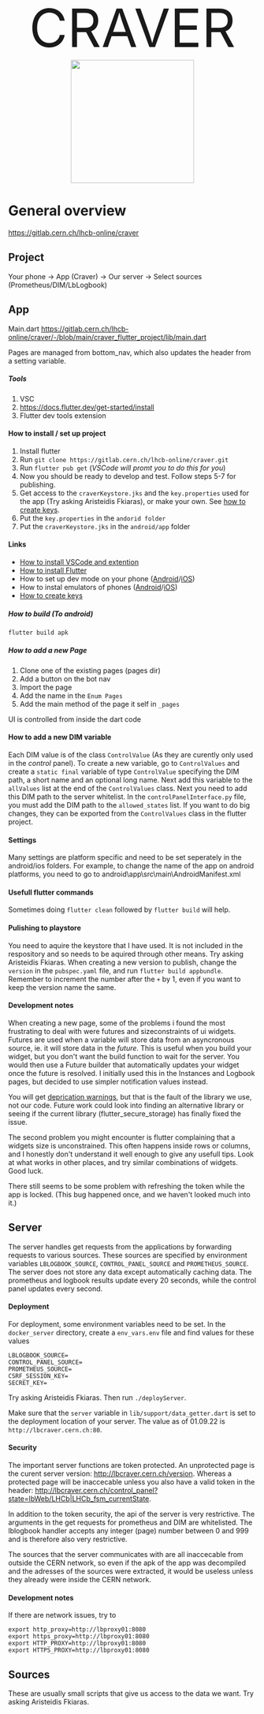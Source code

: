 
<div style="text-align:center; font-size:80pt;">CRAVER <img src="https://cernbox.cern.ch/index.php/s/iavcnlnKD41GpAf/download" style="width:250px; "/></div>


General overview
===

https://gitlab.cern.ch/lhcb-online/craver

## Project

Your phone -> App (Craver) -> Our server -> Select sources (Prometheus/DIM/LbLogbook)

## App

Main.dart
https://gitlab.cern.ch/lhcb-online/craver/-/blob/main/craver_flutter_project/lib/main.dart

Pages are managed from bottom_nav, which also updates the header from a setting variable.
##### Tools
1. VSC
2. https://docs.flutter.dev/get-started/install
3. Flutter dev tools extension

#### How to install / set up project
1. Install flutter
2. Run ```git clone https://gitlab.cern.ch/lhcb-online/craver.git```
3. Run ```flutter pub get``` (*VSCode will promt you to do this for you*)
4. Now you should be ready to develop and test. Follow steps 5-7 for publishing.
5. Get access to the ```craverKeystore.jks``` and the ```key.properties``` used for the app (Try asking Aristeidis Fkiaras), or make your own. See [how to create keys](#create_keys).
6. Put the ```key.properties``` in the ```andorid folder```
7. Put the ```craverKeystore.jks``` in the ```android/app``` folder


#### Links
*   [How to install VSCode and extention](https://docs.flutter.dev/development/tools/vs-code)
*   [How to install Flutter](https://docs.flutter.dev/get-started/install)
*   How to set up dev mode on your phone ([Android](https://developer.android.com/studio/debug/dev-options)/[iOS](https://developer.apple.com/documentation/xcode/enabling-developer-mode-on-a-device))
*   How to instal emulators of phones ([Android](https://docs.flutter.dev/get-started/install/windows#set-up-the-android-emulator)/[iOS](https://docs.flutter.dev/get-started/install/macos#set-up-the-ios-simulator))
*   <a id="create_keys">[How to create keys](https://docs.flutter.dev/deployment/android#signing-the-app)</a>

##### How to build (To android)
```bash
flutter build apk
```

##### How to add a new Page
1. Clone one of the existing pages (pages dir)
2. Add a button on the bot nav
3. Import the page
4. Add the name in the ```Enum Pages```
5. Add the main method of the page it self in ```_pages``` 


UI is controlled from inside the dart code

#### How to add a new DIM variable
Each DIM value is of the class ```ControlValue``` (As they are curently only used in the *control* panel). To create a new variable, go to ```ControlValues``` and create a ```static final``` variable of type ```ControlValue``` specifying the DIM path, a short name and an optional long name. Next add this variable to the ```allValues``` list at the end of the ```ControlValues``` class. Next you need to add this DIM path to the server whitelist. In the ```controlPanelInterface.py``` file, you must add the DIM path to the ```allowed_states``` list. If you want to do big changes, they can be exported from the ```ControlValues``` class in the flutter project.


#### Settings
Many settings are platform specific and need to be set seperately in the android/ios folders. For example, to change the name of the app on android platforms, you need to go to android\app\src\main\AndroidManifest.xml

#### Usefull flutter commands
Sometimes doing ```flutter clean``` followed by ```flutter build``` will help. 

#### Pulishing to playstore
You need to aquire the keystore that I have used. It is not included in the respository and so needs to be aquired through other means. Try asking Aristeidis Fkiaras. When creating a new version to publish, change the ```version``` in the ```pubspec.yaml``` file, and run ```flutter build appbundle```. Remember to increment the number after the ```+``` by 1, even if you want to keep the version name the same. 

#### Development notes
When creating a new page, some of the problems i found the most frustrating to deal with were futures and sizeconstraints of ui widgets. Futures are used when a variable will store data from an asyncronous source, ie. it will store data in the *future*. This is useful when you build your widget, but you don't want the build function to wait for the server. You would then use a Future builder that automatically updates your widget once the future is resolved. I initially used this in the Instances and Logbook pages, but decided to use simpler notification values instead. 

You will get [deprication warnings](https://github.com/mogol/flutter_secure_storage/issues/162), but that is the fault of the library we use, not our code. Future work could look into finding an alternative library or seeing if the current library (flutter_secure_storage) has finally fixed the issue. 

The second problem you might encounter is flutter complaining that a widgets size is unconstrained. This often happens inside rows or columns, and I honestly don't understand it well enough to give any usefull tips. Look at what works in other places, and try similar combinations of widgets. Good luck. 

There still seems to be some problem with refreshing the token while the app is locked. (This bug happened once, and we haven't looked much into it.)

## Server
The server handles get requests from the applications by forwarding requests to various sources. These sources are specified by environment variables ```LBLOGBOOK_SOURCE```, ```CONTROL_PANEL_SOURCE``` and ```PROMETHEUS_SOURCE```. The server does not store any data except automatically caching data. The prometheus and logbook results update every 20 seconds, while the control panel updates every second.

#### Deployment
For deployment, some environment variables need to be set. In the ```docker_server``` directory, create a ```env_vars.env``` file and find values for these values

    LBLOGBOOK_SOURCE=
    CONTROL_PANEL_SOURCE=
    PROMETHEUS_SOURCE=
    CSRF_SESSION_KEY=
    SECRET_KEY=

Try asking Aristeidis Fkiaras. Then run ```./deployServer```.

Make sure that the ```server``` variable in ```lib/support/data_getter.dart``` is set to the deployment location of your server. The value as of 01.09.22 is ```http://lbcraver.cern.ch:80```.

#### Security
The important server functions are token protected. An unprotected page is the curent server version: http://lbcraver.cern.ch/version. Whereas a protected page will be inaccecable unless you also have a valid token in the header: http://lbcraver.cern.ch/control_panel?state=lbWeb/LHCb|LHCb_fsm_currentState.

In addition to the token security, the api of the server is very restrictive. The arguments in the get requests for prometheus and DIM are whitelisted. The lblogbook handler accepts any integer (page) number between 0 and 999 and is therefore also very restrictive.

The sources that the server communicates with are all inaccecable from outside the CERN network, so even if the apk of the app was decompiled and the adresses of the sources were extracted, it would be useless unless they already were inside the CERN network. 

#### Development notes
If there are network issues, try to 

	export http_proxy=http://lbproxy01:8080
	export https_proxy=http://lbproxy01:8080
	export HTTP_PROXY=http://lbproxy01:8080
	export HTTPS_PROXY=http://lbproxy01:8080
    
## Sources
These are usually small scripts that give us access to the data we want. Try asking Aristeidis Fkiaras.